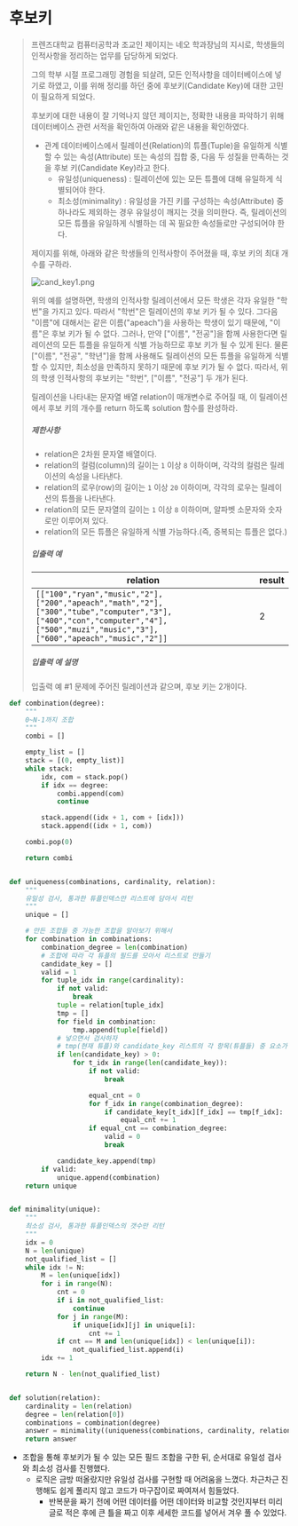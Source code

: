 # 후보키

> 프렌즈대학교 컴퓨터공학과 조교인 제이지는 네오 학과장님의 지시로, 학생들의 인적사항을 정리하는 업무를 담당하게 되었다.
>
> 그의 학부 시절 프로그래밍 경험을 되살려, 모든 인적사항을 데이터베이스에 넣기로 하였고, 이를 위해 정리를 하던 중에 후보키(Candidate Key)에 대한 고민이 필요하게 되었다.
>
> 후보키에 대한 내용이 잘 기억나지 않던 제이지는, 정확한 내용을 파악하기 위해 데이터베이스 관련 서적을 확인하여 아래와 같은 내용을 확인하였다.
>
> - 관계 데이터베이스에서 릴레이션(Relation)의 튜플(Tuple)을 유일하게 식별할 수 있는 속성(Attribute) 또는 속성의 집합 중, 다음 두 성질을 만족하는 것을 후보 키(Candidate Key)라고 한다.
>   - 유일성(uniqueness) : 릴레이션에 있는 모든 튜플에 대해 유일하게 식별되어야 한다.
>   - 최소성(minimality) : 유일성을 가진 키를 구성하는 속성(Attribute) 중 하나라도 제외하는 경우 유일성이 깨지는 것을 의미한다. 즉, 릴레이션의 모든 튜플을 유일하게 식별하는 데 꼭 필요한 속성들로만 구성되어야 한다.
>
> 제이지를 위해, 아래와 같은 학생들의 인적사항이 주어졌을 때, 후보 키의 최대 개수를 구하라.
>
> ![cand_key1.png](https://grepp-programmers.s3.amazonaws.com/files/production/f1a3a40ede/005eb91e-58e5-4109-9567-deb5e94462e3.jpg)
>
> 위의 예를 설명하면, 학생의 인적사항 릴레이션에서 모든 학생은 각자 유일한 "학번"을 가지고 있다. 따라서 "학번"은 릴레이션의 후보 키가 될 수 있다.
> 그다음 "이름"에 대해서는 같은 이름("apeach")을 사용하는 학생이 있기 때문에, "이름"은 후보 키가 될 수 없다. 그러나, 만약 ["이름", "전공"]을 함께 사용한다면 릴레이션의 모든 튜플을 유일하게 식별 가능하므로 후보 키가 될 수 있게 된다.
> 물론 ["이름", "전공", "학년"]을 함께 사용해도 릴레이션의 모든 튜플을 유일하게 식별할 수 있지만, 최소성을 만족하지 못하기 때문에 후보 키가 될 수 없다.
> 따라서, 위의 학생 인적사항의 후보키는 "학번", ["이름", "전공"] 두 개가 된다.
>
> 릴레이션을 나타내는 문자열 배열 relation이 매개변수로 주어질 때, 이 릴레이션에서 후보 키의 개수를 return 하도록 solution 함수를 완성하라.
>
> ##### 제한사항
>
> - relation은 2차원 문자열 배열이다.
> - relation의 컬럼(column)의 길이는 `1` 이상 `8` 이하이며, 각각의 컬럼은 릴레이션의 속성을 나타낸다.
> - relation의 로우(row)의 길이는 `1` 이상 `20` 이하이며, 각각의 로우는 릴레이션의 튜플을 나타낸다.
> - relation의 모든 문자열의 길이는 `1` 이상 `8` 이하이며, 알파벳 소문자와 숫자로만 이루어져 있다.
> - relation의 모든 튜플은 유일하게 식별 가능하다.(즉, 중복되는 튜플은 없다.)
>
> ##### 입출력 예
>
> | relation                                                     | result |
> | ------------------------------------------------------------ | ------ |
> | `[["100","ryan","music","2"],["200","apeach","math","2"],["300","tube","computer","3"],["400","con","computer","4"],["500","muzi","music","3"],["600","apeach","music","2"]]` | 2      |
>
> ##### 입출력 예 설명
>
> 입출력 예 #1
> 문제에 주어진 릴레이션과 같으며, 후보 키는 2개이다.



```python
def combination(degree):
    """
    0~N-1까지 조합
    """
    combi = []

    empty_list = []
    stack = [(0, empty_list)]
    while stack:
        idx, com = stack.pop()
        if idx == degree:
            combi.append(com)
            continue

        stack.append((idx + 1, com + [idx]))
        stack.append((idx + 1, com))

    combi.pop(0)

    return combi


def uniqueness(combinations, cardinality, relation):
    """
    유일성 검사, 통과한 튜플인덱스만 리스트에 담아서 리턴
    """
    unique = []

    # 만든 조합들 중 가능한 조합을 알아보기 위해서
    for combination in combinations:
        combination_degree = len(combination)
        # 조합에 따라 각 튜플의 필드를 모아서 리스트로 만들기
        candidate_key = []
        valid = 1
        for tuple_idx in range(cardinality):
            if not valid:
                break
            tuple = relation[tuple_idx]
            tmp = []
            for field in combination:
                tmp.append(tuple[field])
            # 넣으면서 검사하자
            # tmp(현재 튜플)와 candidate_key 리스트의 각 항목(튜플들) 중 요소가 모두 동일한 튜플이 있다면 안됨
            if len(candidate_key) > 0:
                for t_idx in range(len(candidate_key)):
                    if not valid:
                        break

                    equal_cnt = 0
                    for f_idx in range(combination_degree):
                        if candidate_key[t_idx][f_idx] == tmp[f_idx]:
                            equal_cnt += 1
                    if equal_cnt == combination_degree:
                        valid = 0
                        break

            candidate_key.append(tmp)
        if valid:
            unique.append(combination)
    return unique


def minimality(unique):
    """
    최소성 검사, 통과한 튜플인덱스의 갯수만 리턴
    """
    idx = 0
    N = len(unique)
    not_qualified_list = []
    while idx != N:
        M = len(unique[idx])
        for i in range(N):
            cnt = 0
            if i in not_qualified_list:
                continue
            for j in range(M):
                if unique[idx][j] in unique[i]:
                    cnt += 1
            if cnt == M and len(unique[idx]) < len(unique[i]):
                not_qualified_list.append(i)
        idx += 1

    return N - len(not_qualified_list)


def solution(relation):
    cardinality = len(relation)
    degree = len(relation[0])
    combinations = combination(degree)
    answer = minimality((uniqueness(combinations, cardinality, relation)))
    return answer
```

- 조합을 통해 후보키가 될 수 있는 모든 필드 조합을 구한 뒤, 순서대로 유일성 검사와 최소성 검사를 진행했다.
  - 로직은 금방 떠올랐지만 유일성 검사를 구현할 때 어려움을 느꼈다. 차근차근 진행해도 쉽게 풀리지 않고 코드가 마구잡이로 짜여져서 힘들었다.
    - 반복문을 짜기 전에 어떤 데이터를 어떤 데이터와 비교할 것인지부터 미리 글로 적은 후에 큰 틀을 짜고 이후 세세한 코드를 넣어서 겨우 풀 수 있었다.